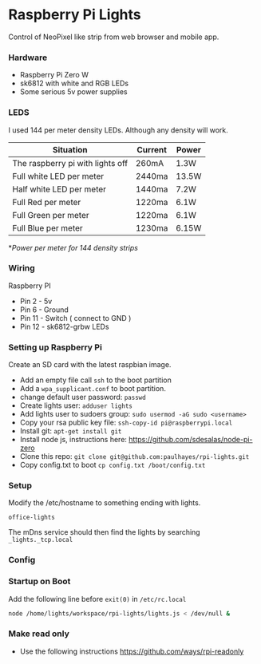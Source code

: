 # Raspberry Pi Lights
Control of NeoPixel like strip from web browser and mobile app.

### Hardware

* Raspberry Pi Zero W
* sk6812 with white and RGB LEDs
* Some serious 5v power supplies

### LEDS
I used 144 per meter density LEDs. Although any density will work. 


| Situation | Current | Power |
|-----------|---------|--------|
| The raspberry pi with lights off | 260mA | 1.3W |
| Full white LED per meter | 2440ma | 13.5W |
| Half white LED per meter | 1440ma | 7.2W |
| Full Red per meter | 1220ma | 6.1W |
| Full Green per meter | 1220ma | 6.1W |
| Full Blue per meter | 1230ma | 6.15W |

**Power per meter for 144 density strips*

### Wiring

Raspberry PI
* Pin 2 - 5v 
* Pin 6 - Ground
* Pin 11 - Switch ( connect to GND )
* Pin 12 - sk6812-grbw LEDs

### Setting up Raspberry Pi

Create an SD card with the latest raspbian image.

- Add an empty file call ```ssh``` to the boot partition
- Add a ```wpa_supplicant.conf``` to boot partition.
- change default user password: ```passwd```
- Create lights user: ```adduser lights```
- Add lights user to sudoers group: ```sudo usermod -aG sudo <username>```
- Copy your rsa public key file: ```ssh-copy-id pi@raspberrypi.local``` 
- Install git: ```apt-get install git```
- Install node js, instructions here: https://github.com/sdesalas/node-pi-zero
- Clone this repo: ```git clone git@github.com:paulhayes/rpi-lights.git```
- Copy config.txt to boot ```cp config.txt /boot/config.txt```

### Setup

Modify the /etc/hostname to something ending with lights.
```
office-lights
```

The mDns service should then find the lights by searching ```_lights._tcp.local```

### Config

### Startup on Boot
Add the following line before ```exit(0)``` in ```/etc/rc.local```

```bash
node /home/lights/workspace/rpi-lights/lights.js < /dev/null &
```

### Make read only
- Use the following instructions https://github.com/ways/rpi-readonly

